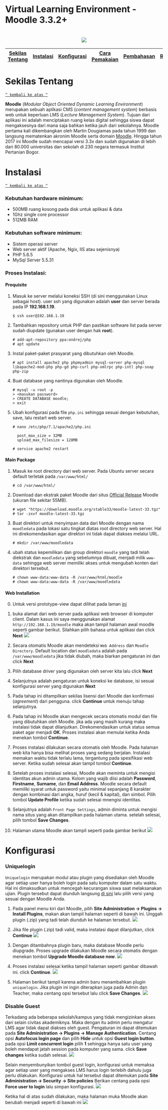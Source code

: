 # Virtual Learning Environment - Moodle 3.3.2+
<h1 align="center"><img src="https://github.com/DenyRamdhany/moodle3.3x/blob/master/pictures/pic1.png"></h1>

[Sekilas Tentang](#sekilas-tentang) | [Instalasi](#instalasi) | [Konfigurasi](#konfigurasi) | [Cara Pemakaian](#cara) | [Pembahasan](#bahas) | [Referensi](#dapus)
:---:|:---:|:---:|:---:|:---:|:---:

# Sekilas Tentang
[`^ kembali ke atas ^`](#)

**Moodle** (*Modular Object Oriented Dynamic Learning Environment*) merupakan sebuah aplikasi CMS (*content management system*) berbasis web untuk keperluan LMS (*Lecture Management System*). Tujuan dari aplikasi ini adalah menciptakan ruang kelas digital sehingga siswa dapat mengaksesnya dari mana saja bahkan ketika jauh dari sekolahnya. Moodle pertama kali dikembangkan oleh Martin Dougiamas pada tahun 1999 dan langsung mematenkan akronim Moodle serta domain <a href=http://moodle.org>Moodle</a>. Hingga tahun 2017 ini Moodle sudah mencapai versi 3.3x dan sudah digunakan di lebih dari 80.000 universitas dan sekolah di 230 negara termasuk Institut Pertanian Bogor.



# Instalasi
[`^ kembali ke atas ^`](#)

### Kebutuhan hardware minimum:
- 500MB ruang kosong pada disk untuk aplikasi & data
- 1Ghz single core processor
- 512MB RAM

### Kebutuhan software minimum:
- Sistem operasi server
- Web server aktif (Apache, Ngix, IIS atau sejenisnya)
- PHP 5.6.5
- MySql Server 5.5.31

### Proses Instalasi:
#### Prequisite
1. Masuk ke server melalui koneksi SSH (di sini menggunakan Linux sebagai host). user ssh yang digunakan adalah **user** dan server berada pada IP **192.168.1.19**.
    ```
    $ ssh user@192.168.1.19
    ```
2. Tambahkan repository untuk PHP dan pastikan software list pada server sudah diupdate (gunakan user dengan hak **root**).
    ```
    # add-apt-repository ppa:ondrej/php
    # apt update
    ```
3. Instal paket-paket prasyarat yang dibutuhkan oleh Moodle.
    ```
    # apt install apache2 php phpmyadmin mysql-server php-mysql libapache2-mod-php php-gd php-curl php-xmlrpc php-intl php-soap php-zip 
    ```
4. Buat database yang nantinya digunakan oleh Moodle.
    ```
    # mysql -u root -p
    > <masukan password>
    > CREATE DATABASE moodle;
    > exit
    ```
5. Ubah konfigurasi pada file ``php.ini`` sehingga sesuai dengan kebutuhan, save, lalu restart web server.
    ```
    # nano /etc/php/7.1/apache2/php.ini
    
      post_max_size = 32MB
      upload_max_filesize = 128MB
      
    # service apache2 restart
    ```
    
#### Main Package
1. Masuk ke root directory dari web server. Pada Ubuntu server secara default terletak pada ``/var/www/html/``
    ```
    # cd /var/www/html/
    ```
2. Download dan ekstrak paket Moodle dari situs <a href=https://download.moodle.org/stable33/moodle-latest-33.tgz>Official Release</a> Moodle (ukuran file sekitar 55MB).
    ```
    # wget "https://download.moodle.org/stable33/moodle-latest-33.tgz"
    # tar -zxvf moodle-latest-33.tgz
    ```
3. Buat direktori untuk menyimpan data dari Moodle dengan nama ``moodledata`` pada lokasi satu tingkat diatas root directory web server. Hal ini direkomendasikan agar direktori ini tidak dapat diakses melalui URL.
    ```
    # mkdir /var/www/moodledata
    ```
4. ubah status kepemilikan dan group direktori ``moodle`` yang tadi telah diekstrak dan ``moodledata`` yang sebelumnya dibuat, menjadi milik ``www-data`` sehingga web server memiliki akses untuk mengubah konten dari direktori tersebut.
    ```
    # chown www-data:www-data -R /var/www/html/moodle
    # chown www-data:www-data -R /var/www/moodledata
    ```

#### Web Installation
0. Untuk versi prototype-view dapat dilihat pada laman <a href=https://marvelapp.com/2ji051g>ini</a>

1. buka alamat dari web server pada aplikasi web browser di komputer client. Dalam kasus ini saya menggunakan alamat ``http://192.168.1.19/moodle`` maka akan tampil halaman awal moodle seperti gambar berikut. Silahkan pilih bahasa untuk aplikasi dan click **Next**
    <img src="https://github.com/DenyRamdhany/moodle3.3x/blob/master/pictures/moodle1.png">

2. Secara otomatis Moodle akan mendeteksi ``Web Address`` dan ``Moodle Directory``. Default location dari ``moodledata`` adalah pada ``/var/www/moodledata`` jika tidak diubah, maka biarkan pengaturan ini dan click **Next**

3. Pilih database driver yang digunakan oleh server kita lalu click **Next**

4. Selanjutnya adalah pengaturan untuk koneksi ke database, isi sesuai konfigurasi server yang digunakan **Next**

5. Pada tahap ini ditampilkan sekilas lisensi dari Moodle dan konfirmasi (*agreement*) dari pengguna. click **Continue** untuk menuju tahap selanjutnya.

6. Pada tahap ini Moodle akan mengecek secara otomatis modul dan file yang dibutuhkan oleh Moodle. jika ada yang masih kurang maka instalasi tidak dapat dilanjutkan. Direkomendasikan untuk status semua paket agar menjadi **OK**. Proses instalasi akan memulai ketika Anda menekan tombol **Continue**.

7. Proses instalasi dilakukan secara otomatis oleh Moodle. Pada halaman web kita hanya bisa melihat proses yang sedang berjalan. Instalasi memakan waktu tidak terlalu lama, tergantung pada spesifikasi web server. Ketika sudah selesai akan tampil tombol **Continue**.

8. Setelah proses instalasi selesai, Moodle akan meminta untuk mengisi identitas akun admin utama. Kolom yang wajib diisi adalah **Password**, **Firstname**, **Surname**, dan **Email Address**. Moodle secara default memiliki syarat untuk password yaitu minimal sepanjang 8 karakter dengan kombinasi dari angka, huruf (kecil & kapital), dan simbol. Pilih tombol **Update Profile** ketika sudah selesai mnengisi identitas.

9. Selanjutnya adalah ``Front Page Settings``, admin diminta untuk mengisi nama situs yang akan ditampilkan pada halaman utama. setelah selesai, pilih tombol **Save Changes**.

10. Halaman utama Moodle akan tampil seperti pada gambar berikut
    <img src="https://github.com/DenyRamdhany/moodle3.3x/blob/master/pictures/moodle11.png">

# Konfigurasi
### Uniquelogin
``Uniquelogin`` merupakan modul atau plugin yang disediakan oleh Moodle agar setiap user hanya boleh login pada satu komputer dalam satu waktu. Hal ini dimaksudkan untuk mencegah kecurangan siswa saat melaksanakan ujian. Plugin tersebut dapat diunduh langsung <a href="https://moodle.org/plugins/pluginversions.php?plugin=auth_uniquelogin">di sini</a> lalu pilih versi yang sesuai dengan Moodle Anda.

1. Pada panel menu kiri dari Moodle, pilih **Site Administration -> Plugins -> Install Plugins**, makan akan tampil halaman seperti di bawah ini. Unggah plugin (.zip) yang tadi telah diunduh ke halaman tersebut.
     <img src="https://github.com/DenyRamdhany/moodle3.3x/blob/master/pictures/unq1.png">

2. Jika file plugin (.zip) tadi valid, maka instalasi dapat dilanjutkan, click **Continue**
    <img src="https://github.com/DenyRamdhany/moodle3.3x/blob/master/pictures/unq2.png">
 
3. Dengan ditambahnya plugin baru, maka database Moodle perlu diupgrade. Proses upgrade dilakukan Moodle secara otomatis dengan menekan tombol **Upgrade Moodle database now**.
    <img src="https://github.com/DenyRamdhany/moodle3.3x/blob/master/pictures/unq3.png">

4. Proses instalasi selesai ketika tampil halaman seperti gambar dibawah ini. click **Continue**.
    <img src="https://github.com/DenyRamdhany/moodle3.3x/blob/master/pictures/unq4.png">

5. Halaman berikut tampil karena admin baru menambahkan plugin ``uniquelogin``. Jika plugin ini ingin diterapkan juga pada Admin dan Teacher, maka centang opsi tersebut lalu click **Save Changes**.
    <img src="https://github.com/DenyRamdhany/moodle3.3x/blob/master/pictures/unq5.png">

### Disable Guest
Terkadang ada beberapa sekolah/kampus yang tidak mengizinkan akses dari selain civitas akademiknya. Maka dengan itu admin perlu mengatur LMS agar tidak dapat diakses oleh guest. Pengaturan ini dapat ditemukan pada **Site Administration -> Plugins -> Manage Authentication**. Centang opsi **Autofocus login page** dan pilih **Hide** untuk opsi **Guest login button**. pada opsi **Limit concurrent login** pilih **1** sehingga hanya satu user yang boleh mendapat jatah session pada komputer yang sama. click **Save changes** ketika sudah selesai.
<img src="https://github.com/DenyRamdhany/moodle3.3x/blob/master/pictures/konf2.png">

Selain menyembunyikan tombol guest login, konfigurasi untuk memaksa agar setiap user yang mengakses LMS harus login terlebih dahulu juga perlu dilakukan. Konfigurasi untuk hal tersebut dapat ditemukan pada **Site Administration -> Security -> Site policies** Berikan centang pada opsi **Force user to login** lalu simpan konfigurasi.
<img src="https://github.com/DenyRamdhany/moodle3.3x/blob/master/pictures/konf1.png">

Ketika hal di atas sudah dilakukan, maka halaman muka Moodle akan berubah menjadi seperti di bawah ini
<img src="https://github.com/DenyRamdhany/moodle3.3x/blob/master/pictures/konf3.png">
